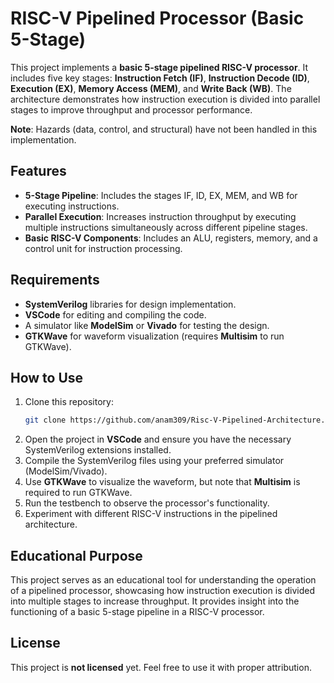 # RISC-V Pipelined Processor (Basic 5-Stage)

This project implements a **basic 5-stage pipelined RISC-V processor**. It includes five key stages: **Instruction Fetch (IF)**, **Instruction Decode (ID)**, **Execution (EX)**, **Memory Access (MEM)**, and **Write Back (WB)**. The architecture demonstrates how instruction execution is divided into parallel stages to improve throughput and processor performance.

**Note**: Hazards (data, control, and structural) have not been handled in this implementation. 

## Features
- **5-Stage Pipeline**: Includes the stages IF, ID, EX, MEM, and WB for executing instructions.
- **Parallel Execution**: Increases instruction throughput by executing multiple instructions simultaneously across different pipeline stages.
- **Basic RISC-V Components**: Includes an ALU, registers, memory, and a control unit for instruction processing.

## Requirements
- **SystemVerilog** libraries for design implementation.
- **VSCode** for editing and compiling the code.
- A simulator like **ModelSim** or **Vivado** for testing the design.
- **GTKWave** for waveform visualization (requires **Multisim** to run GTKWave).

## How to Use
1. Clone this repository:
   ```bash
   git clone https://github.com/anam309/Risc-V-Pipelined-Architecture.git
   ```
2. Open the project in **VSCode** and ensure you have the necessary SystemVerilog extensions installed.
3. Compile the SystemVerilog files using your preferred simulator (ModelSim/Vivado).
4. Use **GTKWave** to visualize the waveform, but note that **Multisim** is required to run GTKWave.
5. Run the testbench to observe the processor's functionality.
6. Experiment with different RISC-V instructions in the pipelined architecture.

## Educational Purpose
This project serves as an educational tool for understanding the operation of a pipelined processor, showcasing how instruction execution is divided into multiple stages to increase throughput. It provides insight into the functioning of a basic 5-stage pipeline in a RISC-V processor.

## License
This project is **not licensed** yet. Feel free to use it with proper attribution.
